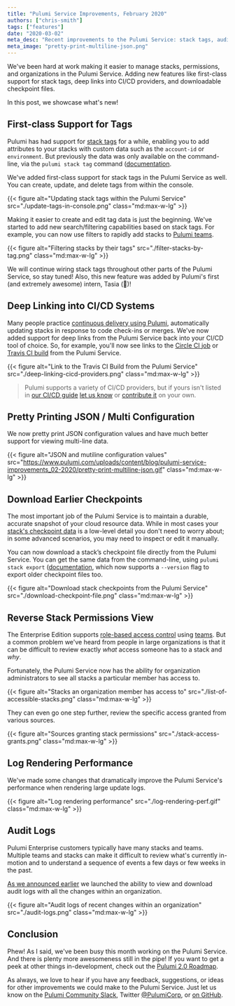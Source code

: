 ```yaml
---
title: "Pulumi Service Improvements, February 2020"
authors: ["chris-smith"]
tags: ["features"]
date: "2020-03-02"
meta_desc: "Recent improvements to the Pulumi Service: stack tags, audit logs, CI/CD integration, downloadable checkpoint files"
meta_image: "pretty-print-multiline-json.png"
---
```


We've been hard at work making it easier to manage stacks, permissions, and organizations in the Pulumi Service. Adding
new features like first-class support for stack tags, deep links into CI/CD providers, and downloadable checkpoint files.

In this post, we showcase what's new!

<!--more-->

## First-class Support for Tags

Pulumi has had support for [stack tags](/docs/concepts/stack#stack-tags) for a while, enabling
you to add attributes to your stacks with custom data such as the `account-id` or `environment`. But previously the data was
only available on the command-line, via the `pulumi stack tag` command ([documentation](/docs/cli/commands/pulumi_stack_tag/).

We've added first-class support for stack tags in the Pulumi Service as well. You can create, update, and delete tags from within the console.

{{< figure alt="Updating stack tags within the Pulumi Service" src="./update-tags-in-console.png" class="md:max-w-lg" >}}

Making it easier to create and edit tag data is just the beginning. We've started to add new search/filtering capabilities
based on stack tags. For example, you can now use filters to rapidly add stacks to [Pulumi teams](/docs/pulumi-cloud/access-management/teams/).

{{< figure alt="Filtering stacks by their tags" src="./filter-stacks-by-tag.png" class="md:max-w-lg" >}}

We will continue wiring stack tags throughout other parts of the Pulumi Service, so stay tuned! Also, this new feature was
added by Pulumi's first (and extremely awesome) intern, Tasia (👋)!

## Deep Linking into CI/CD Systems

Many people practice [continuous delivery using Pulumi](/docs/using-pulumi/continuous-delivery/), automatically
updating stacks in response to code check-ins or merges. We've now added support for deep links from the Pulumi Service back
into your CI/CD tool of choice. So, for example, you'll now see links to the [Circle CI job](https://circleci.com) or
[Travis CI build](https://travis-ci.com) from the Pulumi Service.

{{< figure alt="Link to the Travis CI Build from the Pulumi Service" src="./deep-linking-cicd-providers.png" class="md:max-w-lg" >}}

> Pulumi supports a variety of CI/CD providers, but if yours isn't listed in [our CI/CD guide](/docs/using-pulumi/continuous-delivery/)
> [let us know](https://slack.pulumi.com) or [contribute it](https://github.com/pulumi/pulumi/blob/master/sdk/go/common/util/ciutil)
> on your own.

## Pretty Printing JSON / Multi Configuration

We now pretty print JSON configuration values and have much better support for viewing multi-line data.

{{< figure alt="JSON and mutiline configuration values" src="https://www.pulumi.com/uploads/content/blog/pulumi-service-improvements_02-2020/pretty-print-multiline-json.gif" class="md:max-w-lg" >}}

## Download Earlier Checkpoints

The most important job of the Pulumi Service is to maintain a durable, accurate snapshot of your cloud resource data.
While in most cases your [stack's checkpoint data](/docs/concepts/state) is a low-level detail
you don't need to worry about; in some advanced scenarios, you may need to inspect or edit it manually.

You can now download a stack’s checkpoint file directly from the Pulumi Service. You can get the
same data from the command-line, using `pulumi stack export` ([documentation](/docs/cli/commands/pulumi_stack_export/),
which now supports a `--version` flag to export older checkpoint files too.

{{< figure alt="Download stack checkpoints from the Pulumi Service" src="./download-checkpoint-file.png" class="md:max-w-lg" >}}

## Reverse Stack Permissions View

The Enterprise Edition supports [role-based access control](/docs/pulumi-cloud/projects-and-stacks#stack-permissions)
using [teams](/docs/pulumi-cloud/access-management/teams/). But a common problem we've heard from people in large organizations
is that it can be difficult to review exactly *_what_* access someone has to a stack and *_why_*.

Fortunately, the Pulumi Service now has the ability for organization administrators to see all stacks a particular member has access to.

{{< figure alt="Stacks an organization member has access to" src="./list-of-accessible-stacks.png" class="md:max-w-lg" >}}

They can even go one step further, review the specific access granted from various sources.

{{< figure alt="Sources granting stack permissions" src="./stack-access-grants.png" class="md:max-w-lg" >}}

## Log Rendering Performance

We've made some changes that dramatically improve the Pulumi Service's performance when rendering large update logs.

{{< figure alt="Log rendering performance" src="./log-rendering-perf.gif" class="md:max-w-lg" >}}

## Audit Logs

Pulumi Enterprise customers typically have many stacks and teams. Multiple teams and stacks can make it difficult to review what's currently in-motion and to understand a sequence of events a few days or few weeks in the past.

[As we announced earlier](/blog/auditing-your-organizations-infrastructure-as-code-activity/) we launched the ability to view
and download audit logs with all the changes within an organization.

{{< figure alt="Audit logs of recent changes within an organization" src="./audit-logs.png" class="md:max-w-lg" >}}

## Conclusion

Phew! As I said, we've been busy this month working on the Pulumi Service. And there is plenty more awesomeness still in the pipe!
If you want to get a peek at other things in-development, check out the [Pulumi 2.0 Roadmap](/blog/pulumi-2-0-roadmap/).

As always, we love to hear if you have any feedback, suggestions, or ideas for other improvements we could make to the
Pulumi Service. Just let us know on the [Pulumi Community Slack](https://slack.pulumi.com), Twitter [@PulumiCorp](https://twitter.com/pulumicorp),
or [on GitHub](https://github.com/pulumi/pulumi).
